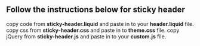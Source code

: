 ## Follow the instructions below for sticky header 

copy code from <b>sticky-header.liquid</b> and paste in to your <b>header.liquid</b> file.
copy css from <b>sticky-header.css</b> and paste in to <b>theme.css</b> file.
copy jQuery from <b>sticky-header.js</b> and paste in to your <b>custom.js</b> file.